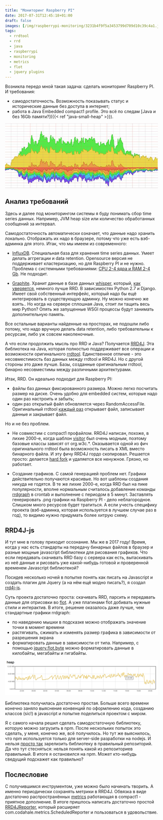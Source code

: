 ```yaml
---
title: "Мониторинг Raspberry PI"
date: 2017-07-31T12:45:18+01:00
draft: false
images: [/img/raspberrypi-monitoring/3231b4f9f5a3453799d709d10c39c4a1.jpg]
tags:
  - rrdtool
  - rrd
  - java
  - raspberrypi
  - monitoring
  - metrics
  - flot
  - jquery plugins
---
```

Возникла передо мной такая задача: сделать мониторинг Raspberry PI. И требования:

- самодостаточность. Возможность показывать статус и исторические данные без доступа в интернет;
- работа в Java Embedded compact1 profile. Это всё по следам [Java и без 16Gb памяти?]({{< ref "java-small-heap" >}}).

![](/img/raspberrypi-monitoring/3231b4f9f5a3453799d709d10c39c4a1.jpg)

## Анализ требований

Здесь и далее под мониторингом системы я буду понимать сбор time series данных. Например, JVM heap size или количество обработанных сообщений за интервал.

Самодостаточность автоматически означает, что данные надо хранить локально. Отображать их надо в браузере, потому что уже есть вэб-админка для этого. Итак, что мы имеем из современного:

- [InfluxDB](https://www.influxdata.com). Специальная база для хранения time series данных. Умеет делать аггрегации и data retention. Opensource версия не поддерживает кластеризацию, но для Raspberry PI и не нужно. Проблема с системными требованиями: [CPU 2-4 ядра и RAM 2-4 Gb](https://docs.influxdata.com/influxdb/v1.3/guides/hardware_sizing/). Не подходит.

- [Graphite](https://graphiteapp.org). Хранит данные в базе данных [whisper](http://graphite.readthedocs.io/en/latest/whisper.html), который, [как уверяется](http://graphite.wikidot.com/whisper#toc1), немного лучше RRD. В зависимостях Python 2.7 и Django. Имеет свой собственный интерфейс, который надо бы ещё интегрировать в существующую админку. Ну можно конечно же взять.. Но когда на сервере сплошная Java, стоит ли тащить весь мир Python? Опять же запущенные WSGI процессы будут занимать дополнительную память.

Все остальные варианты найденные на просторах, не подошли либо потому, что надо вручную делать data retention, либо требовательны к ресурсам, либо уж совсем наколеночные.

А что если продолжить мысль про RRD и Java? Получается [RRD4J](https://github.com/rrd4j/rrd4j). Эта библиотека на Java, которая полностью поддерживает все операции и возможности оригинального [rrdtool](https://oss.oetiker.ch/rrdtool/index.en.html). Единственное отличие - это несовместимость баз данных между rrdtool и RRD4J. Но с другой стороны это даже лучше. Базы, созданные оригинальным rrdtool, бинарно несовместимы между различными архитектурами. 

Итак, RRD. Он идеально подходит для Raspberry PI:

- файлы баз данных фиксированного размера. Можно легко посчитать размер на диске. Очень удобно для embedded систем, которые надо один раз настроить и забыть;
- один раз открытый файл обновляется через RandomAccessFile. Оригинальный rrdtool [каждый раз](https://oss.oetiker.ch/rrdtool/doc/rrdupdate.en.html#___top) открывает файл, записывает данные и закрывает файл. 

Но и не без проблем.

- Не совместим с compact1 профайлом. RRD4J написан, похоже, в лихие 2000-е, когда шаблон [visitor](https://ru.wikipedia.org/wiki/Посетитель_(шаблон_проектирования)) был очень модным, поэтому базовые классы зависят от org.w3c.*. Оказывается одной из фич оригинального rrdtool была возможность писать в XML вместо бинарного файла. И эту фичу RRD4J гордо скопировал. Решается просто: делается [hard fork](https://github.com/dernasherbrezon/rrd4j-light) и удаляется все ненужное. Грязно, но работает.

- Создание графиков. С самой генерацией проблем нет. Графики действительно получаются красивые. Но вот шаблоны создания никуда не годятся. В те же лихие 2000-е, когда RRD был на пике популярности, вполне нормальным считалось добавление команды [rrdgraph](https://oss.oetiker.ch/rrdtool/doc/rrdgraph.en.html) в crontab и выполнение с периодом в 5 минут. Заставлять генерировать .png графики на Raspberry PI - дело неблагородное. Слишком много ресурсов будет тратиться. А если учесть специфику проекта (вэб-админка, которая используется в лучшем случае раз в год), то видимо нужно придумать более хитрую схему.

## RRD4J-js

И тут мне в голову приходит осознание. Мы же в 2017 году! Время, когда у нас есть стандарты на передачу бинарных файлов в браузер и разные мощные javascript библиотеки для рисования графиков. Что если передавать скачивать RRD базу с сервера как есть, вытаскивать из неё данные и рисовать уже какой-нибудь готовой и проверенной временем Javascript библиотекой? 

Посидев несколько ночей в попытке понять как писать на Javascript и создать плагин для Jquery (а на нём ещё модно писать?), я создал [rrd4j-js](https://www.npmjs.com/package/rrd4j-js).

Суть проекта достаточно проста: скачивать RRD, парсить и передавать данные для отрисовки во [flot](http://www.flotcharts.org). А уже плагинами flot добивать нужные стили и интерактив. В итоге, решение оказалось даже лучше, чем стандартные графики rrdgraph:

- по наведению мышки в подсказке можно отображать значение точки в момент времени
- растягивать, сжимать и изменять размер графика в зависимости от разрешения экрана
- форматировать данные в зависимости от типа. Например, с помощью [jquery.flot.byte](https://github.com/whatbox/jquery.flot.byte) можно форматировать данные в килобайты, мегабайты и гигабайты. 

![](/img/raspberrypi-monitoring/b43bb4a25a8c451dbc599ce70708f435.png)

Библиотека получилась достаточно простая. Больше всего времени конечно заняло выяснение конвенций по оформлению кода, созданию классов (sic!) в javascript и попытке поделиться проектом с миром. 

Я с самого начала решил сделать самодостаточную библиотеку, которую можно загрузить в npm. После нескольких попыток это сделать, у меня, конечно же, всё получилось. Но тут же выяснилось, что npm используется только для server-side разработки на nodejs. И нельзя [просто так](https://stackoverflow.com/questions/35062852/npm-vs-bower-vs-browserify-vs-gulp-vs-grunt-vs-webpack) зарелизить библиотеку в правильный репозиторий. Да что тут стесняться: нельзя понять какой из репозиториев правильный. В итоге я остановился на npm. Может кто-нибудь сведущий подскажет как правильно?

## Послесловие

С получившимся инструментом, уже можно было начинать творить. А именно периодически сохранять метрики в RRD4J. Обвязка в виде достаточно распространённых [metrics](https://github.com/dropwizard/metrics) работающая в compact1 - приятное дополнение. В итоге пришлось написать достаточно простой [RRD4JReporter](https://github.com/dernasherbrezon/r2cloud/blob/master/src/main/java/ru/r2cloud/metrics/RRD4JReporter.java), который расширяет com.codahale.metrics.ScheduledReporter и пользоваться в удовольствие.